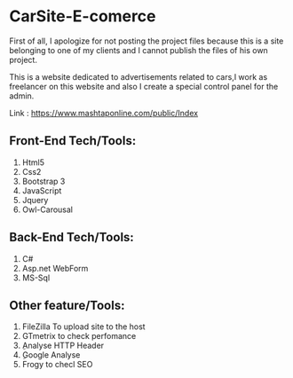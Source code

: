 # CarSite-E-comerce

First of all, I apologize for not posting the project files because this is a site belonging to one of my clients and I cannot publish the files of his own project.

This is a website dedicated to advertisements related to cars,I work as freelancer on this website and also I create a special control panel for the admin.


Link : https://www.mashtaponline.com/public/Index

## Front-End Tech/Tools:
<ol>
  <li>Html5</li>
  <li>Css2</li>
  <li>Bootstrap 3</li>
  <li>JavaScript</li>
  <li>Jquery</li>
  <li>Owl-Carousal</li>
</ol>

## Back-End Tech/Tools:
<ol>
  <li>C#</li>
  <li>Asp.net WebForm</li>
  <li>MS-Sql</li>
</ol>

## Other feature/Tools:
<ol>
  <li>FileZilla To upload site to the host</li>
  <li>GTmetrix to check perfomance</li>
  <li>ِAnalyse HTTP Header</li>
  <li>ِGoogle Analyse</li>
  <li>Frogy to checl SEO</li>
</ol>

